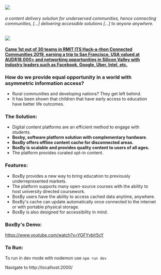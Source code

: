 ![](https://raw.githubusercontent.com/yongjiajun/BoxBy/master/client/assets/EduBox3.png)

###### a content delivery solution for underserved communities, hence connecting communities, [...] delivering accessible solutions [...] to anyone anywhere.

![](https://media-exp1.licdn.com/dms/image/C5622AQFvoUU14GvAyQ/feedshare-shrink_8192/0/1564363647122?e=1619049600&v=beta&t=jUzm7aNfw1VSDk81Es0HlH-Qd8-FyMet5DW3bH5qxh8)

#### [Came 1st out of 30 teams in RMIT ITS Hack-a-thon Connected Communities 2019, earning a trip to San Francisco, USA valued at AUD$18,000+ and networking opportunities in Silicon Valley with industry leaders such as Facebook, Google, Uber, Intel, etc.](https://www.rmit.edu.au/news/all-news/2020/feb/tech-giants-open-doors-to-hackathon-winners) 

### How do we provide equal opportunity in a world with asymmetric information access?

- Rural communities and developing nations? They get left behind.
- It has been shown that children that have early access to education have better life outcomes.

### The Solution:

- Digital content platforms are an efficient method to engage with students.
- **Boxby, software platform solution with complementary hardware**.
- **BoxBy offers offline content cache for disconnected areas.**
- **BoxBy is scalable and provides quality content to users of all ages.**
- The platform provides curated opt-in content.

### Features:

- BoxBy provides a new way to bring education to previously underrepresented markets.
- The platform supports many open-source courses with the ability to host university directed coursework.
- BoxBy users have the ability to access cached data anytime, anywhere.
- BoxBy's cache can update automatically once connected to the internet or with portable physical storage.
- BoxBy is also designed for accessibility in mind.

### BoxBy's Demo:

https://www.youtube.com/watch?v=YGFYyblr5cY

### To Run:

To run in dev mode with nodemon use
```npm run dev```

Navigate to http://localhost:2000/
